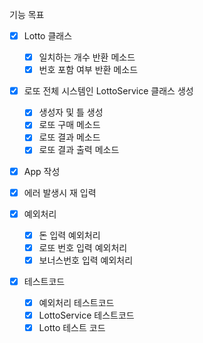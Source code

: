 기능 목표

- [x] Lotto 클래스
    - [x] 일치하는 개수 반환 메소드
    - [x] 번호 포함 여부 반환 메소드

- [x] 로또 전체 시스템인 LottoService 클래스 생성
    - [x] 생성자 및 틀 생성
    - [x] 로또 구매 메소드
    - [x] 로또 결과 메소드
    - [x] 로또 결과 출력 메소드

- [x] App 작성
- [x] 에러 발생시 재 입력

- [x] 예외처리
    - [x] 돈 입력 예외처리
    - [x] 로또 번호 입력 예외처리
    - [x] 보너스번호 입력 예외처리

- [x] 테스트코드
    - [x] 예외처리 테스트코드
    - [x] LottoService 테스트코드
    - [x] Lotto 테스트 코드
